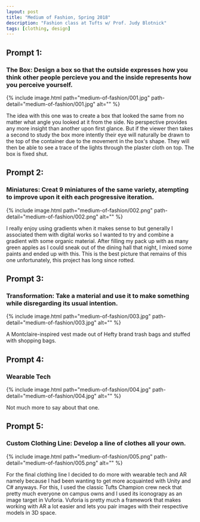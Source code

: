 ```yaml
---
layout: post
title: "Medium of Fashion, Spring 2018"
description: "Fashion class at Tufts w/ Prof. Judy Blotnick"
tags: [clothing, design]
---
```


## Prompt 1: 
### The Box: Design a box so that the outside expresses how you think other people percieve you and the inside represents how you perceive yourself.

{% include image.html path="medium-of-fashion/001.jpg" path-detail="medium-of-fashion/001.jpg" alt="" %}

The idea with this one was to create a box that looked the same from no matter what angle you looked at it from the side. No perspective provides any more insight than another upon first glance. But if the viewer then takes a second to study the box more intently their eye will naturally be drawn to the top of the container due to the movement in the box's shape. They will then be able to see a trace of the lights through the plaster cloth on top. The box is fixed shut.

## Prompt 2: 
### Miniatures: Creat 9 miniatures of the same variety, atempting to improve upon it eith each progressive iteration.

{% include image.html path="medium-of-fashion/002.png" path-detail="medium-of-fashion/002.png" alt="" %}

I really enjoy using gradients when it makes sense to but generally I associated them with digital works so I wanted to try and combine a gradient with some organic material. After filling my pack up with as many green apples as I could sneak out of the dining hall that night, I mixed some paints and ended up with this. This is the best picture that remains of this one unfortunately, this project has long since rotted.

## Prompt 3: 
### Transformation: Take a material and use it to make something while disregarding its usual intention.

{% include image.html path="medium-of-fashion/003.jpg" path-detail="medium-of-fashion/003.jpg" alt="" %}

A Montclaire-inspired vest made out of Hefty brand trash bags and stuffed with shopping bags.

## Prompt 4: 
### Wearable Tech

{% include image.html path="medium-of-fashion/004.jpg" path-detail="medium-of-fashion/004.jpg" alt="" %}

Not much more to say about that one.

## Prompt 5: 
### Custom Clothing Line: Develop a line of clothes all your own.

{% include image.html path="medium-of-fashion/005.png" path-detail="medium-of-fashion/005.png" alt="" %}

For the final clothing line I decided to do more with wearable tech and AR namely because I had been wanting to get more acquainted with Unity and C# anyways. For this, I used the classic Tufts Champion crew neck that pretty much everyone on campus owns and I used its iconograpy as an image target in Vuforia. Vuforia is pretty much a framework that makes working with AR a lot easier and lets you pair images with their respective models in 3D space. 
